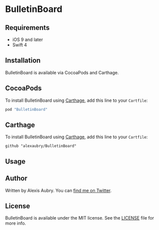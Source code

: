 # BulletinBoard

## Requirements

- iOS 9 and later
- Swift 4

## Installation

BulletinBoard is available via CocoaPods and Carthage.

## CocoaPods

To install BulletinBoard using [Carthage](https://github.com/Carthage/Carthage), add this line to your `Cartfile`:

~~~ruby
pod "BulletinBoard"
~~~

## Carthage

To install BulletinBoard using [Carthage](https://github.com/Carthage/Carthage), add this line to your `Cartfile`:

~~~
github "alexaubry/BulletinBoard"
~~~

## Usage

## Author

Written by Alexis Aubry. You can [find me on Twitter](https://twitter.com/_alexaubry).

## License

BulletinBoard is available under the MIT license. See the [LICENSE](LICENSE) file for more info.
